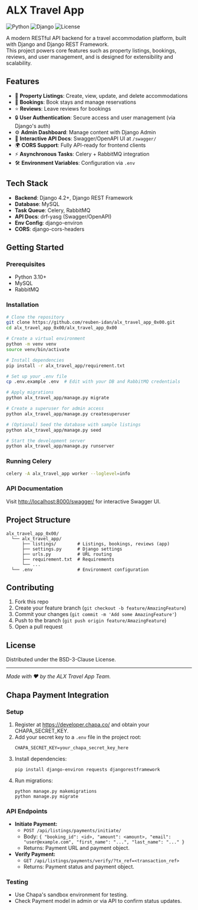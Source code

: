 # ALX Travel App

![Python](https://img.shields.io/badge/python-3.10%2B-blue.svg)
![Django](https://img.shields.io/badge/django-4.2%2B-green.svg)
![License](https://img.shields.io/badge/license-BSD--3--Clause-blue.svg)

A modern RESTful API backend for a travel accommodation platform, built with Django and Django REST Framework.  
This project powers core features such as property listings, bookings, reviews, and user management, and is designed for extensibility and scalability.

## Features

- 🏡 **Property Listings**: Create, view, update, and delete accommodations
- 📅 **Bookings**: Book stays and manage reservations
- ⭐ **Reviews**: Leave reviews for bookings
- 🔒 **User Authentication**: Secure access and user management (via Django's auth)
- ⚙️ **Admin Dashboard**: Manage content with Django Admin
- 📖 **Interactive API Docs**: Swagger/OpenAPI UI at `/swagger/`
- 🌍 **CORS Support**: Fully API-ready for frontend clients
- ⚡ **Asynchronous Tasks**: Celery + RabbitMQ integration
- 🛠️ **Environment Variables**: Configuration via `.env`

## Tech Stack

- **Backend**: Django 4.2+, Django REST Framework
- **Database**: MySQL
- **Task Queue**: Celery, RabbitMQ
- **API Docs**: drf-yasg (Swagger/OpenAPI)
- **Env Config**: django-environ
- **CORS**: django-cors-headers

## Getting Started

### Prerequisites

- Python 3.10+
- MySQL
- RabbitMQ

### Installation

```bash
# Clone the repository
git clone https://github.com/reuben-idan/alx_travel_app_0x00.git
cd alx_travel_app_0x00/alx_travel_app_0x00

# Create a virtual environment
python -m venv venv
source venv/bin/activate

# Install dependencies
pip install -r alx_travel_app/requirement.txt

# Set up your .env file
cp .env.example .env  # Edit with your DB and RabbitMQ credentials

# Apply migrations
python alx_travel_app/manage.py migrate

# Create a superuser for admin access
python alx_travel_app/manage.py createsuperuser

# (Optional) Seed the database with sample listings
python alx_travel_app/manage.py seed

# Start the development server
python alx_travel_app/manage.py runserver
```

### Running Celery

```bash
celery -A alx_travel_app worker --loglevel=info
```

### API Documentation

Visit [http://localhost:8000/swagger/](http://localhost:8000/swagger/) for interactive Swagger UI.

## Project Structure

```
alx_travel_app_0x00/
  └── alx_travel_app/
      ├── listings/        # Listings, bookings, reviews (app)
      ├── settings.py      # Django settings
      ├── urls.py          # URL routing
      ├── requirement.txt  # Requirements
      └── ...
  └── .env                 # Environment configuration
```

## Contributing

1. Fork this repo
2. Create your feature branch (`git checkout -b feature/AmazingFeature`)
3. Commit your changes (`git commit -m 'Add some AmazingFeature'`)
4. Push to the branch (`git push origin feature/AmazingFeature`)
5. Open a pull request

## License

Distributed under the BSD-3-Clause License.

---

_Made with ❤️ by the ALX Travel App Team._

## Chapa Payment Integration

### Setup

1. Register at https://developer.chapa.co/ and obtain your CHAPA_SECRET_KEY.
2. Add your secret key to a `.env` file in the project root:
   ```
   CHAPA_SECRET_KEY=your_chapa_secret_key_here
   ```
3. Install dependencies:
   ```
   pip install django-environ requests djangorestframework
   ```
4. Run migrations:
   ```
   python manage.py makemigrations
   python manage.py migrate
   ```

### API Endpoints

- **Initiate Payment:**
  - `POST /api/listings/payments/initiate/`
  - Body: `{ "booking_id": <id>, "amount": <amount>, "email": "user@example.com", "first_name": "...", "last_name": "..." }`
  - Returns: Payment URL and payment object.
- **Verify Payment:**
  - `GET /api/listings/payments/verify/?tx_ref=<transaction_ref>`
  - Returns: Payment status and payment object.

### Testing

- Use Chapa's sandbox environment for testing.
- Check Payment model in admin or via API to confirm status updates.
